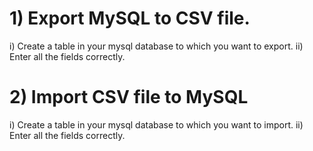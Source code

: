 # 1) Export MySQL to CSV file.
   i) Create a table in your mysql database to which you want to export.
  ii) Enter all the fields correctly.


# 2) Import CSV file to MySQL 

  i) Create a table in your mysql database to which you want to import.
 ii) Enter all the fields correctly.


